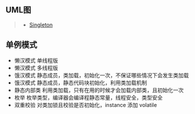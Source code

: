 ## UML图
>   * [Singleton](/singleton.jpg)

## 单例模式
* 懒汉模式 单线程版
* 懒汉模式 多线程版
* 饿汉模式 静态成员，类加载，初始化一次，不保证哪些情况下会发生类加载
* 饿汉模式 静态成员，静态代码块初始化，利用类加载机制
* 静态内部类 利用类加载，只有在用的时候才会加载内部类，且初始化一次
* 枚举 枚举类型，编译器会编译程静态常量，线程安全，类型安全
* 双重校验 对类加锁且校验是否初始化，instance 添加 volatile